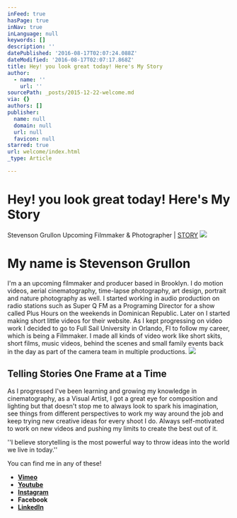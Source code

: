 ```yaml
---
inFeed: true
hasPage: true
inNav: true
inLanguage: null
keywords: []
description: ''
datePublished: '2016-08-17T02:07:24.088Z'
dateModified: '2016-08-17T02:07:17.868Z'
title: Hey! you look great today! Here's My Story
author:
  - name: ''
    url: ''
sourcePath: _posts/2015-12-22-welcome.md
via: {}
authors: []
publisher:
  name: null
  domain: null
  url: null
  favicon: null
starred: true
url: welcome/index.html
_type: Article

---
```

# Hey! you look great today! Here's My Story

Stevenson Grullon Upcoming Filmmaker & Photographer | [STORY][0]
![](https://s3-us-west-2.amazonaws.com/the-grid-img/p/7fbfe335d21529987fa802fcaf1b49c08dd761b9.jpg)

# My name is Stevenson Grullon

I'm a an upcoming filmmaker and producer based in Brooklyn. I do motion videos, aerial cinematography, time-lapse photography, art design, portrait and nature photography as well. I started working in audio production on radio stations such as Super Q FM as a Programing Director for a show called Plus Hours on the weekends in Dominican Republic. Later on I started making short little videos for their website. As I kept progressing on video work I decided to go to Full Sail University in Orlando, Fl to follow my career, which is being a Filmmaker. I made all kinds of video work like short skits, short films, music videos, behind the scenes and small family events back in the day as part of the camera team in multiple productions. ![](https://imgflo.herokuapp.com/graph/vahj1ThiexotieMo/defccb4d7288f7223ae86a17f791f071/passthrough.png?height=497&input=https%3A%2F%2Fthe-grid-user-content.s3-us-west-2.amazonaws.com%2F5cfceee4-f761-4c07-a5da-1f6145bb8903.png&width=750)

## Telling Stories One Frame at a Time

As I progressed I've been learning and growing my knowledge in cinematography, as a Visual Artist, I got a great eye for composition and lighting but that doesn't stop me to always look to spark his imagination, see things from different perspectives to work my way around the job and keep trying new creative ideas for every shoot I do. Always self-motivated to work on new videos and pushing my limits to create the best out of it. 

''I believe storytelling is the most powerful way to throw ideas into the world we live in today.'' 

You can find me in any of these!

* **[Vimeo][1]**
* **[Youtube][2]**
* **[Instagram][3]**
* **Facebook**
* **[LinkedIn][4]**

[0]: https://thegrid.ai/stevenoiz/welcome/
[1]: https://vimeo.com/stevenoiz
[2]: https://www.youtube.com/user/Stevenoiz
[3]: https://www.instagram.com/seamlesslight
[4]: https://www.linkedin.com/in/stevensongrullon